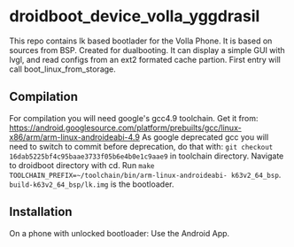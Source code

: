 # droidboot_device_volla_yggdrasil
This repo contains lk based bootlader for the Volla Phone. It is based on sources from BSP. Created for dualbooting. It can display a simple GUI with lvgl, and read configs from an ext2 formated cache partion.
First entry will call boot_linux_from_storage. 

## Compilation
For compilation you will need google's gcc4.9 toolchain. Get it from: https://android.googlesource.com/platform/prebuilts/gcc/linux-x86/arm/arm-linux-androideabi-4.9
As google deprecated gcc you will need to switch to commit before deprecation, do that with: `git checkout 16dab5225bf4c95baae3733f05b6e4b0e1c9aae9` in toolchain
directory. Navigate to droidboot directory with cd. Run `make TOOLCHAIN_PREFIX=~/toolchain/bin/arm-linux-androideabi- k63v2_64_bsp`. `build-k63v2_64_bsp/lk.img` is the bootloader.

## Installation
On a phone with unlocked bootloader: Use the Android App.
